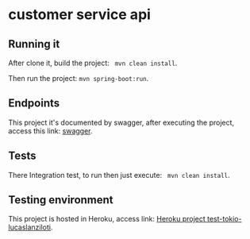 # customer service api

## Running it
After clone it, build the project: ``` mvn clean install```.

Then run the project: ```mvn spring-boot:run```.

## Endpoints
This project it's documented by swagger, after executing the project, access this link: [swagger](http://localhost:8080/swagger-ui.html/).

## Tests
There Integration test, to run then just execute: ``` mvn clean install```.

## Testing environment
This project is hosted in Heroku, access link: [Heroku project test-tokio-lucaslanziloti](https://test-tokio-lucaslanziloti.herokuapp.com/swagger-ui.html).